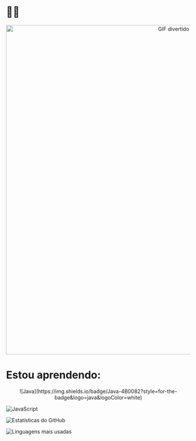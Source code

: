 # 👋🐒

<div align="center">
  <img src="https://media3.giphy.com/media/v1.Y2lkPTc5MGI3NjExcGM5bXFzZWtiNjg5aDdtcDQxY3F4d3ptZHZ5Mmhmb2Q0NWltZnhtMiZlcD12MV9pbnRlcm5hbF9naWZfYnlfaWQmY3Q9Zw/04qOfpbf2xQRmu1RLy/giphy.gif" alt="GIF divertido" width="900">
</div>

# Estou aprendendo:

<p align="center">
  ![Java](https://img.shields.io/badge/Java-4B0082?style=for-the-badge&logo=java&logoColor=white)
  
  ![JavaScript](https://img.shields.io/badge/JavaScript-00008B?style=for-the-badge&logo=javascript&logoColor=white)
</p>




![Estatísticas do GitHub](https://github-readme-stats.vercel.app/api?username=aerienhauer&show_icons=true&theme=radical)


![Linguagens mais usadas](https://github-readme-stats.vercel.app/api/top-langs/?username=aerienhauer&layout=compact&theme=radical)
